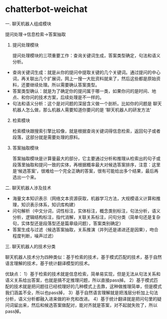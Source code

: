 # chatterbot-weichat
一. 聊天机器人组成模块

提问处理->信息检索->答案抽取

1. 提问处理模块
   
   提问处理模块的三项重要工作：查询关键词生成，答案类型确定，句法和语义分析。
  - 查询关键词生成：就是从你的提问中提取关键的几个关键词。通过提问的中心词，再关联出几个扩展词，网上一搜一大批资料就来了，然后这些都是原始资料，还要继续处理。所以需要确认答案类型。
  - 答案类型确认：就是为了确定你的提问属于哪一类，如果你问的是时间、地点、和你问的技术方案，后续处理是不一样的。
  - 句法和语义分析：这个是对问题的深层含义做一个剖析。比如你的问题是 聊天机器人怎么做，那么机器人需要知道你要问的是 ‘聊天机器人的研发方法’

2. 检索模块

   检索模块跟搜索引擎比较像，就是根据查询关键词得信息检索，返回句子或者段落，这部分就是需要处理的原料。
   
3. 答案抽取模块

   答案抽取模块是计算量最大的部分，它主要通过分析和推理从检索出的句子或段落里抽取和提问一致的实体，再根据概率最大对候选答案排序，注意：这里是‘候选答案’，很难给一个完全正确的答案，很有可能给出多个结果，最后再选出一个来。

二. 聊天机器人涉及技术

  - 海量文本知识表示（网络文本资源获取，机器学习方法，大规模语义计算和推理，知识表示体系，知识库构建）
  - 问句解析（中文分词，词性标注，实体标注，概念类别标注，句法分析，语义分析，逻辑结构标注，指代消解，关联关系标注，问句分类（简单句还是复杂句，实体型还是段落型还是篇章级问题），答案类别确定） 
  - 答案生成与过滤（候选答案抽取，关系推演（并列还是递进还是因果），吻合程度判断，噪声过滤）

三. 聊天机器人的技术分类

   聊天机器人技术分为四种类似：基于检索的技术，基于模式匹配的技术，基于自然语言理解的技术，基于统计翻译模型的技术。
   
   优缺点：
    1）基于检索的技术就是信息检索，简单易实现，但是无法从句法关系和语义关系给出答案，也就是搞不定推理问题，所以直接pass掉。
    2）基于模式匹配的技术就是把问题往已经梳理好的几种模式上去靠，这种做推理简单，但是模式我们涵盖不全，所以也pass掉，
    3）基于自然语言理解就是把浅层分析加上句法分析，语义分析都融入进来做的补充和改进。
    4）基于统计翻译就是把问句里的疑问词留出来，然后和候选答案做配对，能对齐就是答案，对不起就失败了，所以pass掉。
